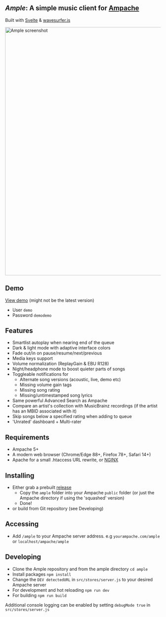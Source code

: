 ## *Ample*: A simple music client for [Ampache](https://ampache.org/) 
Built with [Svelte](https://svelte.dev/) & [wavesurfer.js](https://github.com/katspaugh/wavesurfer.js)

<img src="https://user-images.githubusercontent.com/5735900/210019624-4e60d4b4-624c-42bb-ab45-1c3d244e66a6.jpg" width=800 alt="Ample screenshot" />

## Demo
[View demo](https://demo.ampache.dev/ample/) (might not be the latest version)
- User ```demo``` 
- Password ```demodemo```

## Features
- Smartlist autoplay when nearing end of the queue
- Dark & light mode with adaptive interface colors
- Fade out/in on pause/resume/next/previous
- Media keys support
- Volume normalization (ReplayGain & EBU R128)
- Night/headphone mode to boost quieter parts of songs
- Toggleable notifications for
  - Alternate song versions (acoustic, live, demo etc)
  - Missing volume gain tags
  - Missing song rating
  - Missing/untimestamped song lyrics
- Same powerful Advanced Search as Ampache
- Compare an artist's collection with MusicBrainz recordings (if the artist has an MBID associated with it)
- Skip songs below a specified rating when adding to queue
- 'Unrated' dashboard + Multi-rater

## Requirements
- Ampache 5+
- A modern web browser (Chrome/Edge 88+, Firefox 78+, Safari 14+)
- Apache for a small .htaccess URL rewrite, or [NGINX](https://github.com/mitchray/ample/wiki/NGINX-rewrite)

## Installing
- Either grab a prebuilt [release](https://github.com/mitchray/ample/releases)
  - Copy the ```ample``` folder into your Ampache ```public``` folder (or just the Ampache directory if using the 'squashed' version)
  - Done!
- or build from Git repository (see Developing)

## Accessing
- Add ```/ample``` to your Ampache server address. e.g ```yourampache.com/ample``` or ```localhost/ampache/ample```

## Developing
- Clone the Ample repository and from the ample directory ```cd ample```
- Install packages ```npm install```
- Change the ```DEV detectedURL``` in ```src/stores/server.js``` to your desired Ampache server
- For development and hot reloading ```npm run dev```
- For building ```npm run build```

Additional console logging can be enabled by setting ```debugMode true``` in ```src/stores/server.js```
